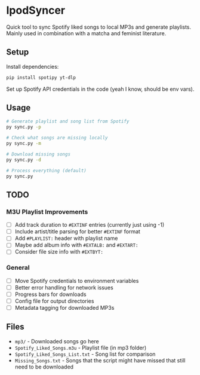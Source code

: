 # IpodSyncer

Quick tool to sync Spotify liked songs to local MP3s and generate playlists. </br>
Mainly used in combination with a matcha and feminist literature.

## Setup

Install dependencies:
```bash
pip install spotipy yt-dlp
```

Set up Spotify API credentials in the code (yeah I know, should be env vars).

## Usage

```bash
# Generate playlist and song list from Spotify
py sync.py -p

# Check what songs are missing locally
py sync.py -m

# Download missing songs
py sync.py -d

# Process everything (default)
py sync.py
```

## TODO

### M3U Playlist Improvements
- [ ] Add track duration to `#EXTINF` entries (currently just using -1)
- [ ] Include artist/title parsing for better `#EXTINF` format
- [ ] Add `#PLAYLIST:` header with playlist name
- [ ] Maybe add album info with `#EXTALB:` and `#EXTART:`
- [ ] Consider file size info with `#EXTBYT:`

### General
- [ ] Move Spotify credentials to environment variables
- [ ] Better error handling for network issues
- [ ] Progress bars for downloads
- [ ] Config file for output directories
- [ ] Metadata tagging for downloaded MP3s

## Files

- `mp3/` - Downloaded songs go here
- `Spotify_Liked_Songs.m3u` - Playlist file (in mp3 folder)
- `Spotify_Liked_Songs_List.txt` - Song list for comparison
- `Missing_Songs.txt` - Songs that the script might have missed that still need to be downloaded

